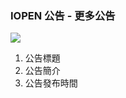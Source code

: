 ### IOPEN 公告 - 更多公告

![](RackMultipart20230424-1-nn9xl2_html_e880cea3925a520b.png)

1. 公告標題
2. 公告簡介
3. 公告發布時間
